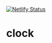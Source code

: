 [![Netlify Status](https://api.netlify.com/api/v1/badges/29fc2320-38a8-432f-b215-db2162a58f39/deploy-status)](https://app.netlify.com/sites/aclockoftime/deploys)

# clock
